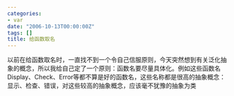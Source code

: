 ```yaml
---
categories:
- var
date: "2006-10-13T00:00:00Z"
tags: []
title: 给函数取名
---
```


以前在给函数取名时，一直找不到一个令自己信服原则，今天突然想到有关泛化抽象的概念，所以我给自己定了一个原则：函数名要尽量具体化。例如这些函数名Display、Check、Error等都不算是好的函数名，这些名称都是很高的抽象概念：显示、检查、错误，对这些较高的抽象概念，应该毫不犹豫的抽象为类<br clear="all">
